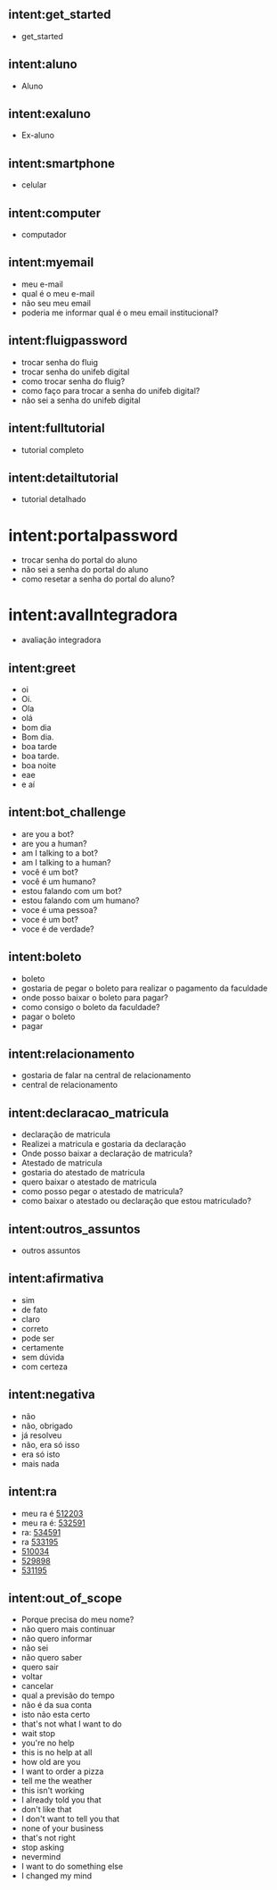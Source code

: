 ## intent:get_started
- get_started

## intent:aluno
- Aluno

## intent:exaluno
- Ex-aluno

## intent:smartphone
- celular

## intent:computer
- computador

## intent:myemail
- meu e-mail
- qual é o meu e-mail
- não seu meu email
- poderia me informar qual é o meu email institucional?

## intent:fluigpassword
- trocar senha do fluig
- trocar senha do unifeb digital
- como trocar senha do fluig?
- como faço para trocar a senha do unifeb digital?
- não sei a senha do unifeb digital

## intent:fulltutorial
- tutorial completo

## intent:detailtutorial
- tutorial detalhado

# intent:portalpassword
- trocar senha do portal do aluno
- não sei a senha do portal do aluno
- como resetar a senha do portal do aluno?

# intent:avalIntegradora
- avaliação integradora

## intent:greet
- oi
- Oi.
- Ola
- olá
- bom dia
- Bom dia.
- boa tarde
- boa tarde.
- boa noite
- eae
- e aí

## intent:bot_challenge
- are you a bot?
- are you a human?
- am I talking to a bot?
- am I talking to a human?
- você é um bot?
- você é um humano?
- estou falando com um bot?
- estou falando com um humano?
- voce é uma pessoa?
- voce é um bot?
- voce é de verdade?

## intent:boleto
- boleto
- gostaria de pegar o boleto para realizar o pagamento da faculdade
- onde posso baixar o boleto para pagar?
- como consigo o boleto da faculdade?
- pagar o boleto
- pagar

## intent:relacionamento
- gostaria de falar na central de relacionamento
- central de relacionamento

## intent:declaracao_matricula
- declaração de matricula
- Realizei a matricula e gostaria da declaração
- Onde posso baixar a declaração de matricula?
- Atestado de matricula
- gostaria do atestado de matricula
- quero baixar o atestado de matricula
- como posso pegar o atestado de matricula?
- como baixar o atestado ou declaração que estou matriculado?

## intent:outros_assuntos
- outros assuntos

## intent:afirmativa
- sim
- de fato
- claro
- correto
- pode ser
- certamente
- sem dúvida
- com certeza

## intent:negativa
- não
- não, obrigado
- já resolveu
- não, era só isso
- era só isto
- mais nada

## intent:ra
- meu ra é [512203](ra)
- meu ra é: [532591](ra)
- ra: [534591](ra)
- ra [533195](ra)
- [510034](ra)
- [529898](ra)
- [531195](ra)

## intent:out_of_scope
- Porque precisa do meu nome?
- não quero mais continuar
- não quero informar
- não sei
- não quero saber
- quero sair
- voltar
- cancelar
- qual a previsão do tempo
- não é da sua conta
- isto não esta certo
- that's not what I want to do
- wait stop
- you're no help
- this is no help at all
- how old are you
- I want to order a pizza
- tell me the weather
- this isn't working
- I already told you that
- don't like that
- I don't want to tell you that
- none of your business
- that's not right
- stop asking
- nevermind
- I want to do something else
- I changed my mind